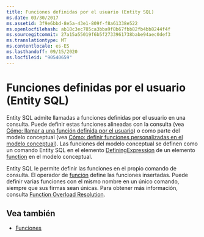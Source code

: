 ```yaml
---
title: Funciones definidas por el usuario (Entity SQL)
ms.date: 03/30/2017
ms.assetid: 3f9e6bbd-8e5a-43e1-809f-f8a61338e522
ms.openlocfilehash: ab18c3ec785ca3bba9f8b67fbb82fb4bb8244f4f
ms.sourcegitcommit: 27a15a55019f6b5f2733961738babe94aec0def3
ms.translationtype: MT
ms.contentlocale: es-ES
ms.lasthandoff: 09/15/2020
ms.locfileid: "90540659"
---
```

# <a name="user-defined-functions-entity-sql"></a>Funciones definidas por el usuario (Entity SQL)
Entity SQL admite llamadas a funciones definidas por el usuario en una consulta. Puede definir estas funciones alineadas con la consulta (vea [Cómo: llamar a una función definida por el usuario](/previous-versions/dotnet/netframework-4.0/dd490951(v=vs.100))) o como parte del modelo conceptual (vea [Cómo: definir funciones personalizadas en el modelo conceptual](/previous-versions/dotnet/netframework-4.0/dd456812(v=vs.100))). Las funciones del modelo conceptual se definen como un comando Entity SQL en el elemento [DefiningExpression](/ef/ef6/modeling/designer/advanced/edmx/csdl-spec#definingexpression-element-csdl) de un elemento [function](/ef/ef6/modeling/designer/advanced/edmx/csdl-spec#function-element-csdl) en el modelo conceptual.  
  
 Entity SQL le permite definir las funciones en el propio comando de consulta. El operador de [función](function-entity-sql.md) define las funciones insertadas. Puede definir varias funciones con el mismo nombre en un único comando, siempre que sus firmas sean únicas. Para obtener más información, consulta [Function Overload Resolution](function-overload-resolution-entity-sql.md).  
  
## <a name="see-also"></a>Vea también

- [Funciones](functions-entity-sql.md)
